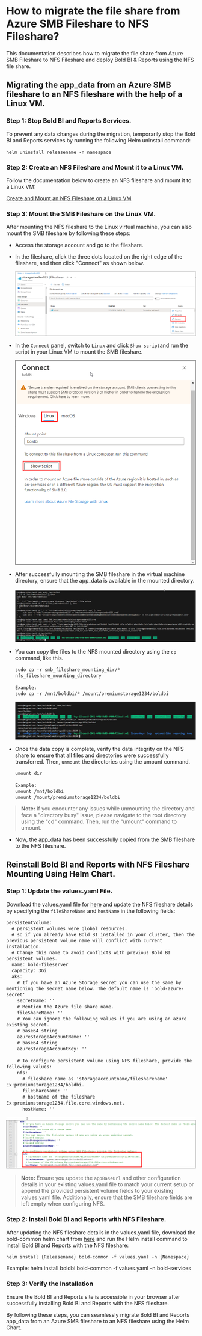 # How to migrate the file share from Azure SMB Fileshare to NFS Fileshare?

This documentation describes how to migrate the file share from Azure SMB Fileshare to NFS Fileshare and deploy Bold BI & Reports using the NFS file share.


## Migrating the app_data from an Azure SMB fileshare to an NFS fileshare with the help of a Linux VM.

### Step 1: Stop Bold BI and Reports Services.

To prevent any data changes during the migration, temporarily stop the Bold BI and Reports services by running the following Helm uninstall command:

```shell
helm uninstall releasename -n namespace
```
### Step 2: Create an NFS Fileshare and Mount it to a Linux VM.

Follow the documentation below to create an NFS fileshare and mount it to a Linux VM:

[Create and Mount an NFS Fileshare on a Linux VM](https://learn.microsoft.com/en-us/azure/storage/files/storage-files-quick-create-use-linux?source=recommendations)

### Step 3: Mount the SMB Fileshare on the Linux VM.

After mounting the NFS fileshare to the Linux virtual machine, you can also mount the SMB fileshare by following these steps:

* Access the storage account and go to the fileshare.

* In the fileshare, click the three dots located on the right edge of the fileshare, and then click "Connect" as shown below.

    ![smb storage account](images/smb_storage_account.png)

* In the `Connect` panel, switch to `Linux` and click `Show script`and run the script in your Linux VM to mount the SMB fileshare.

    ![smb connect panel](images/smb_connect_panel.png)

* After successfully mounting the SMB fileshare in the virtual machine directory, ensure that the app_data is available in the mounted directory. 

    ![smb mount](images/smb_mount.png)

* You can copy the files to the NFS mounted directory using the `cp` command, like this.

    ```shell
    sudo cp -r smb_fileshare_mounting_dir/* nfs_fileshare_mounting_directory

    Example:
    sudo cp -r /mnt/boldbi/* /mount/premiumstorage1234/boldbi
    ```
    ![copy files](images/copy_files.png)

* Once the data copy is complete, verify the data integrity on the NFS share to ensure that all files and directories were successfully transferred. Then, `unmount` the directories using the umount command.

    ```shell
    umount dir

    Example:
    umount /mnt/boldbi 
    umount /mount/premiumstorage1234/boldbi
    ```   
> **Note:** If you encounter any issues while unmounting the directory and face a "directory busy" issue, please navigate to the root directory using the "cd" command. Then, run the "umount" command to umount. 

* Now, the app_data has been successfully copied from the SMB fileshare to the NFS fileshare.

## Reinstall Bold BI and Reports with NFS Fileshare Mounting Using Helm Chart.

### Step 1: Update the values.yaml File.
Download the values.yaml file for [here](https://github.com/boldbi/boldbi-kubernetes-yokogawa/blob/main/helm/bold-common/values.yaml) and update the NFS fileshare details by specifying the `fileShareName` and `hostName` in the following fields:

```shell
persistentVolume:
  # persistent volumes were global resources. 
  # so if you already have Bold BI installed in your cluster, then the previous persistent volume name will conflict with current installation.
  # Change this name to avoid conflicts with previous Bold BI persistent volumes.
  name: bold-fileserver
  capacity: 3Gi
  aks:
    # If you have an Azure Storage secret you can use the same by mentioning the secret name below. The default name is 'bold-azure-secret'
    secretName: ''
    # Mention the Azure file share name.
    fileShareName: ''
    # You can ignore the following values if you are using an azure existing secret.
    # base64 string
    azureStorageAccountName: ''
    # base64 string
    azureStorageAccountKey: ''
    
    # To configure persistent volume using NFS fileshare, provide the following values:
    nfs:
      # fileshare name as 'storageaccountname/filesharename' Ex:premiumstorage1234/boldbi.
      fileShareName: ''
      # hostname of the fileshare Ex:premiumstorage1234.file.core.windows.net.
      hostName: ''
```
![nfs values](images/nfs_values.png)

> **Note:** Ensure you update the `appBaseUrl` and other configuration details in your existing values.yaml file to match your current setup or append the provided persistent volume fields to your existing values.yaml file. Additionally, ensure that the SMB fileshare fields are left empty when configuring NFS. 

### Step 2: Install Bold BI and Reports with NFS Fileshare.

After updating the NFS fileshare details in the values.yaml file, download the bold-common helm chart from [here](https://github.com/boldbi/boldbi-kubernetes-yokogawa/blob/main/helm/bold-common) and run the Helm install command to install Bold BI and Reports with the NFS fileshare:

```shell
helm install {Releasename} bold-common -f values.yaml -n {Namespace}
```
Example:
helm install boldbi bold-common -f values.yaml -n bold-services

### Step 3: Verify the Installation

Ensure the Bold BI and Reports site is accessible in your browser after successfully installing Bold BI and Reports with the NFS fileshare.

By following these steps, you can seamlessly migrate Bold BI and Reports app_data from an Azure SMB fileshare to an NFS fileshare using the Helm Chart.
